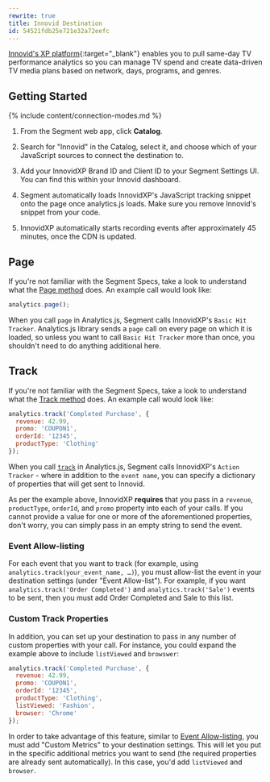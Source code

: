 ```yaml
---
rewrite: true
title: Innovid Destination
id: 54521fdb25e721e32a72eefc
---
```

[Innovid's XP platform](https://www.innovid.com/){:target="_blank"} enables you to pull same-day TV performance analytics so you can manage TV spend and create data-driven TV media plans based on network, days, programs, and genres.

## Getting Started

{% include content/connection-modes.md %}

1. From the Segment web app, click **Catalog**.

2. Search for "Innovid" in the Catalog, select it, and choose which of your JavaScript sources to connect the destination to.

3. Add your InnovidXP Brand ID and Client ID to your Segment Settings UI. You can find this within your Innovid dashboard.

4. Segment automatically loads InnovidXP's JavaScript tracking snippet onto the page once analytics.js loads. Make sure you remove Innovid's snippet from your code.

5. InnovidXP automatically starts recording events after approximately 45 minutes, once the CDN is updated.

## Page

If you're not familiar with the Segment Specs, take a look to understand what the [Page method](/docs/connections/spec/page/) does. An example call would look like:

```js
analytics.page();
```

When you call `page` in Analytics.js, Segment calls InnovidXP's `Basic Hit Tracker`. Analytics.js library sends a `page` call on every page on which it is loaded, so unless you want to call `Basic Hit Tracker` more than once, you shouldn't need to do anything additional here.

## Track

If you're not familiar with the Segment Specs, take a look to understand what the [Track method](/docs/connections/spec/track/) does. An example call would look like:

```js
analytics.track('Completed Purchase', {
  revenue: 42.99,
  promo: 'COUPON1',
  orderId: '12345',
  productType: 'Clothing'
});
```

When you call [`track`](/docs/connections/spec/track/) in Analytics.js, Segment calls InnovidXP's `Action Tracker` - where in addition to the `event name`, you can specify a dictionary of properties that will get sent to Innovid.

As per the example above, InnovidXP **requires** that you pass in a `revenue`, `productType`, `orderId`, and `promo` property into each of your calls. If you cannot provide a value for one or more of the aforementioned properties, don't worry, you can simply pass in an empty string to send the event.

### Event Allow-listing

For each event that you want to track (for example, using `analytics.track(your_event_name, …)`), you must allow-list the event in your destination settings (under "Event Allow-list"). For example, if you want `analytics.track('Order Completed')` and `analytics.track('Sale')` events to be sent, then you must add Order Completed and Sale to this list.

### Custom Track Properties

In addition, you can set up your destination to pass in any number of custom properties with your call. For instance, you could expand the example above to include `listViewed` and `browswer`:

```js
analytics.track('Completed Purchase', {
  revenue: 42.99,
  promo: 'COUPON1',
  orderId: '12345',
  productType: 'Clothing',
  listViewed: 'Fashion',
  browser: 'Chrome'
});
```

In order to take advantage of this feature, similar to [Event Allow-listing](#event-allow-listing), you must add "Custom Metrics" to your destination settings. This will let you put in the specific additional metrics you want to send (the required properties are already sent automatically). In this case, you'd add `listViewed` and `browser`.
